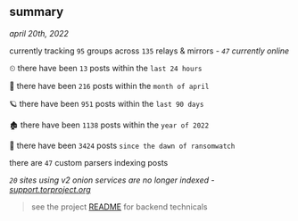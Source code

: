 
## summary
_april 20th, 2022_

currently tracking `95` groups across `135` relays & mirrors - _`47` currently online_

⏲ there have been `13` posts within the `last 24 hours`

🦈 there have been `216` posts within the `month of april`

🪐 there have been `951` posts within the `last 90 days`

🏚 there have been `1138` posts within the `year of 2022`

🦕 there have been `3424` posts `since the dawn of ransomwatch`

there are `47` custom parsers indexing posts

_`20` sites using v2 onion services are no longer indexed - [support.torproject.org](https://support.torproject.org/onionservices/v2-deprecation/)_

> see the project [README](https://github.com/thetanz/ransomwatch#ransomwatch--) for backend technicals
